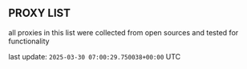 ## PROXY LIST

all proxies in this list were collected from open sources and tested for functionality

last update: `2025-03-30 07:00:29.750038+00:00` UTC